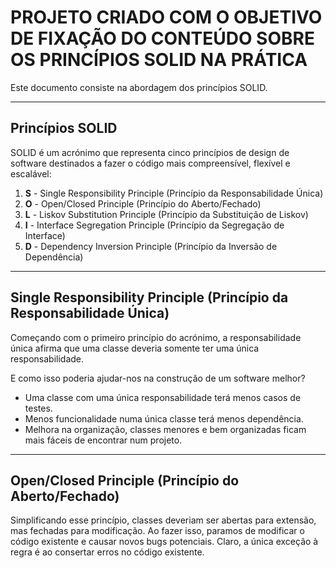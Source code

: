 # PROJETO CRIADO COM O OBJETIVO DE FIXAÇÃO DO CONTEÚDO SOBRE OS PRINCÍPIOS SOLID NA PRÁTICA

Este documento consiste na abordagem dos princípios SOLID.

---

## Princípios SOLID

SOLID é um acrónimo que representa cinco princípios de design de software destinados a fazer o código mais
compreensível, flexível e escalável:

1. **S** - Single Responsibility Principle (Princípio da Responsabilidade Única)
2. **O** - Open/Closed Principle (Princípio do Aberto/Fechado)
3. **L** - Liskov Substitution Principle (Princípio da Substituição de Liskov)
4. **I** - Interface Segregation Principle (Princípio da Segregação de Interface)
5. **D** - Dependency Inversion Principle (Princípio da Inversão de Dependência)

---

## Single Responsibility Principle (Princípio da Responsabilidade Única)

Começando com o primeiro princípio do acrónimo, a responsabilidade única afirma que uma classe deveria somente ter uma
única responsabilidade.

E como isso poderia ajudar-nos na construção de um software melhor?

- Uma classe com uma única responsabilidade terá menos casos de testes.
- Menos funcionalidade numa única classe terá menos dependência.
- Melhora na organização, classes menores e bem organizadas ficam mais fáceis de encontrar num projeto.

---

## Open/Closed Principle (Princípio do Aberto/Fechado)

Simplificando esse princípio, classes deveriam ser abertas para extensão, mas fechadas para modificação. Ao fazer isso,
paramos de modificar o código existente e causar novos bugs potenciais. Claro, a única exceção à regra é ao consertar
erros no código existente.